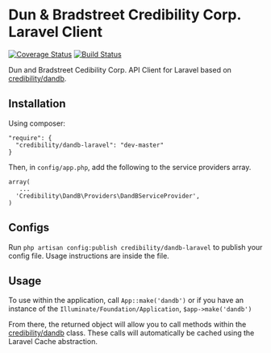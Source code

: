 Dun &amp; Bradstreet Credibility Corp. Laravel Client
=============
[![Coverage Status](https://img.shields.io/coveralls/credibility/dandb-laravel.svg)](https://coveralls.io/r/credibility/dandb-laravel) 
[![Build Status](https://travis-ci.org/credibility/dandb-laravel.svg)](https://travis-ci.org/credibility/dandb-laravel)

Dun and Bradstreet Cedibility Corp. API Client for Laravel based on [credibility/dandb](https://github.com/credibility/dandb).

## Installation

Using composer:

    "require": {
      "credibility/dandb-laravel": "dev-master"
    }
    
Then, in `config/app.php`, add the following to the service providers array.

    array(
       ...
      'Credibility\DandB\Providers\DandBServiceProvider',
    )

## Configs

Run `php artisan config:publish credibility/dandb-laravel` to publish your config file. Usage instructions are inside the file.

## Usage

To use within the application, call `App::make('dandb')` or if you have an instance of the `Illuminate/Foundation/Application`, `$app->make('dandb')`

From there, the returned object will allow you to call methods within the [credibility/dandb](https://github.com/credibility/dandb) class. These calls will automatically be cached using the Laravel Cache abstraction.
